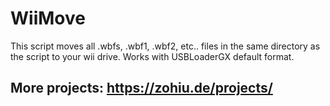 # WiiMove
This script moves all .wbfs, .wbf1, .wbf2, etc.. files in the same directory as the script to your wii drive. Works with USBLoaderGX default format.

## More projects: https://zohiu.de/projects/  
